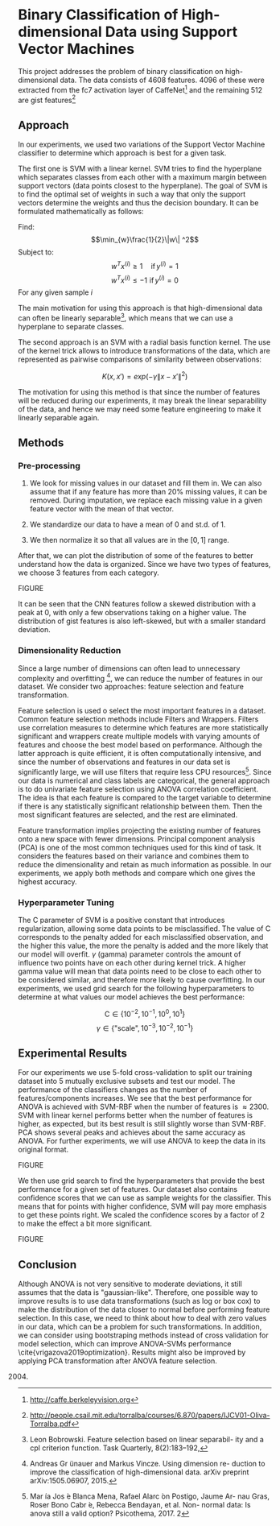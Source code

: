 # Binary Classification of High-dimensional Data using Support Vector Machines

This project addresses the problem of binary classification on high-dimensional data. The data consists of 4608 features. 4096 of these were extracted from the fc7 activation layer of CaffeNet[^1] and the remaining 512 are gist features[^2]

## Approach
In our experiments, we used two variations of the Support Vector Machine classifier to determine which approach is best for a given task.

The first one is SVM with a linear kernel. SVM tries to find the hyperplane which separates classes from each other with a maximum margin between support vectors (data points closest to the hyperplane). The goal of SVM is to find the optimal set of weights in such a way that only the support vectors determine the weights and thus the decision boundary. It can be formulated mathematically as follows:

Find:
$$\min_{w}\frac{1}{2}\|w\| ^2$$
Subject to:
$$w^Tx^{(i)} \geq 1 \quad \text{if}\, y^{(i)} = 1 $$
$$w^Tx^{(i)} \leq -1 \,\, \text{if}\, y^{(i)} = 0 $$
For any given sample $i$

The main motivation for using this approach is that high-dimensional data can often be linearly separable[^3], which means that we can use a hyperplane to separate classes.

The second approach is an SVM with a radial basis function kernel. The use of the kernel trick allows to introduce transformations of the data, which are represented as pairwise comparisons of similarity between observations:

$$ K(x, x')=exp(-\gamma\|x-x'\|^2) $$

The motivation for using this method is that since the number of features will be reduced during our experiments, it may break the linear separability of the data, and hence we may need some feature engineering to make it linearly separable again.

## Methods
### Pre-processing
1. We look for missing values in our dataset and fill them in. We can also assume that if any feature has more than 20\% missing values, it can be removed. During imputation, we replace each missing value in a given feature vector with the mean of that vector.

2. We standardize our data to have a mean of 0 and st.d. of 1.

3. We then normalize it so that all values are in the $[0,1]$ range.

After that, we can plot the distribution of some of the features to better understand how the data is organized. Since we have two types of features, we choose 3 features from each category.

FIGURE

It can be seen that the CNN features follow a skewed distribution with a peak at 0, with only a few observations taking on a higher value. The distribution of gist features is also left-skewed, but with a smaller standard deviation.

### Dimensionality Reduction

Since a large number of dimensions can often lead to unnecessary complexity and overfitting [^4], we can reduce the number of features in our dataset. We consider two approaches: feature selection and feature transformation.

Feature selection is used o select the most important features in a dataset. Common feature selection methods include Filters and Wrappers. Filters use correlation measures to determine which features are more statistically significant and wrappers create multiple models with varying amounts of features and choose the best model based on performance. Although the latter approach is quite efficient, it is often computationally intensive, and since the number of observations and features in our data set is significantly large, we will use filters that require less CPU resources[^5]. Since our data is numerical and class labels are categorical, the general approach is to do univariate feature selection using ANOVA correlation coefficient. The idea is that each feature is compared to the target variable to determine if there is any statistically significant relationship between them. Then the most significant features are selected, and the rest are eliminated.

Feature transformation implies projecting the existing number of features onto a new space with fewer dimensions. Principal component analysis (PCA) is one of the most common techniques used for this kind of task. It considers the features based on their variance and combines them to reduce the dimensionality and retain as much information as possible. In our experiments, we apply both methods and compare which one gives the highest accuracy.

### Hyperparameter Tuning
The C parameter of SVM is a positive constant that introduces regularization, allowing some data points to be misclassified. The value of C corresponds to the penalty added for each misclassified observation, and the higher this value, the more the penalty is added and the more likely that our model will overfit. $\gamma$ (gamma) parameter controls the amount of influence two points have on each other during kernel trick. A higher gamma value will mean that data points need to be close to each other to be considered similar, and therefore more likely to cause overfitting. In our experiments, we used grid search for the following hyperparameters to determine at what values our model achieves the best performance:

$$\text{C} \in \{10^{-2}, 10^{-1}, 10^{0}, 10^{1}\}$$
$$\gamma \in \{\text{"scale"}, 10^{-3}, 10^{-2}, 10^{-1}\}$$

## Experimental Results
For our experiments we use 5-fold cross-validation to split our training dataset into 5 mutually exclusive subsets and test our model. The performance of the classifiers changes as the number of features/components increases. We see that the best performance for ANOVA is achieved with SVM-RBF when the number of features is $\approx 2300$.  SVM with linear kernel performs better when the number of features is higher, as expected, but its best result is still slightly worse than SVM-RBF. PCA shows several peaks and achieves about the same accuracy as ANOVA. For further experiments, we will use ANOVA to keep the data in its original format.

FIGURE

We then use grid search to find the hyperparameters that provide the best performance for a given set of features. Our dataset also contains confidence scores that we can use as sample weights for the classifier. This means that for points with higher confidence, SVM will pay more emphasis to get these points right. We scaled the confidence scores by a factor of 2 to make the effect a bit more significant.

FIGURE

## Conclusion

Although ANOVA is not very sensitive to moderate deviations, it still assumes that the data is "gaussian-like". Therefore, one possible way to improve results is to use data transformations (such as log or box cox) to make the distribution of the data closer to normal before performing feature selection. In this case, we need to think about how to deal with zero values in our data, which can be a problem for such transformations. In addition, we can consider using bootstraping methods instead of cross validation for model selection, which can improve ANOVA-SVMs performance \cite{vrigazova2019optimization}. Results might also be improved by applying PCA transformation after ANOVA feature selection.

[^1]: http://caffe.berkeleyvision.org
[^2]: http://people.csail.mit.edu/torralba/courses/6.870/papers/IJCV01-Oliva-Torralba.pdf
[^3]: Leon Bobrowski. Feature selection based on linear separabil-
ity and a cpl criterion function. Task Quarterly, 8(2):183–192,
2004.
[^4]:Andreas Gr ̈unauer and Markus Vincze. Using dimension re-
duction to improve the classification of high-dimensional data.
arXiv preprint arXiv:1505.06907, 2015.
[^5]:Mar ́ıa Jos ́e Blanca Mena, Rafael Alarc ́on Postigo, Jaume Ar-
nau Gras, Roser Bono Cabr ́e, Rebecca Bendayan, et al. Non-
normal data: Is anova still a valid option? Psicothema, 2017.
2

